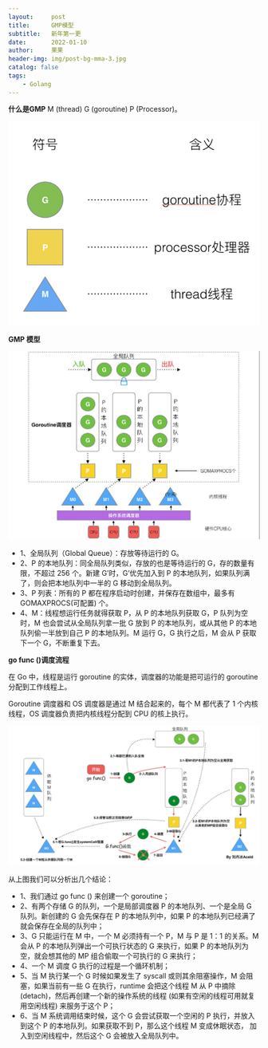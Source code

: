 ```yaml
---
layout:     post
title:      GMP模型
subtitle:   新年第一更
date:       2022-01-10
author:     果果
header-img: img/post-bg-mma-3.jpg
catalog: false
tags:
    - Golang
---
```


**什么是GMP**
M (thread)  G (goroutine)  P (Processor)。

![pg1](/img-post/202201/1.png "pg1")

**GMP 模型**

![pg2](/img-post/202201/2.png "pg2")

* 1、全局队列（Global Queue）：存放等待运行的 G。
* 2、P 的本地队列：同全局队列类似，存放的也是等待运行的 G，存的数量有限，不超过 256 个。新建 G’时，G’优先加入到 P 的本地队列，如果队列满了，则会把本地队列中一半的 G 移动到全局队列。
* 3、P 列表：所有的 P 都在程序启动时创建，并保存在数组中，最多有 GOMAXPROCS(可配置) 个。
* 4、M：线程想运行任务就得获取 P，从 P 的本地队列获取 G，P 队列为空时，M 也会尝试从全局队列拿一批 G 放到 P 的本地队列，或从其他 P 的本地队列偷一半放到自己 P 的本地队列。M 运行 G，G 执行之后，M 会从 P 获取下一个 G，不断重复下去。



**go func ()调度流程**

在 Go 中，线程是运行 goroutine 的实体，调度器的功能是把可运行的 goroutine 分配到工作线程上。

Goroutine 调度器和 OS 调度器是通过 M 结合起来的，每个 M 都代表了 1 个内核线程，OS 调度器负责把内核线程分配到 CPU 的核上执行。

![pg3](/img-post/202201/3.png "pg3")

从上图我们可以分析出几个结论：

* 1、我们通过 go func () 来创建一个 goroutine；
* 2、有两个存储 G 的队列，一个是局部调度器 P 的本地队列、一个是全局 G 队列。新创建的 G 会先保存在 P 的本地队列中，如果 P 的本地队列已经满了就会保存在全局的队列中；
* 3、G 只能运行在 M 中，一个 M 必须持有一个 P，M 与 P 是 1：1 的关系。M 会从 P 的本地队列弹出一个可执行状态的 G 来执行，如果 P 的本地队列为空，就会想其他的 MP 组合偷取一个可执行的 G 来执行；
* 4、一个 M 调度 G 执行的过程是一个循环机制；
* 5、当 M 执行某一个 G 时候如果发生了 syscall 或则其余阻塞操作，M 会阻塞，如果当前有一些 G 在执行，runtime 会把这个线程 M 从 P 中摘除 (detach)，然后再创建一个新的操作系统的线程 (如果有空闲的线程可用就复用空闲线程) 来服务于这个 P；
* 6、当 M 系统调用结束时候，这个 G 会尝试获取一个空闲的 P 执行，并放入到这个 P 的本地队列。如果获取不到 P，那么这个线程 M 变成休眠状态， 加入到空闲线程中，然后这个 G 会被放入全局队列中。
